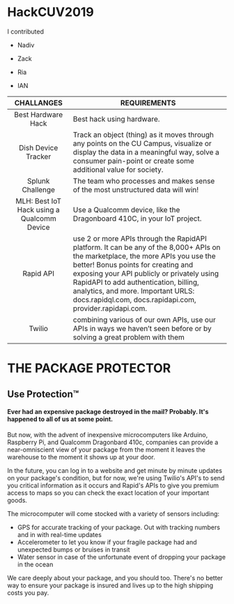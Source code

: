 # HackCUV2019

I contributed
- Nadiv
* Zack
- Ria
* IAN


| **CHALLANGES**                 | **REQUIREMENTS** |
|:----------------------:|--------------|
| Best Hardware Hack | Best hack using hardware. |
| Dish Device Tracker | Track an object (thing) as it moves through any points on the CU Campus, visualize or display the data in a meaningful way, solve a consumer pain-point or create some additional value for society. |
| Splunk Challenge | The team who processes and makes sense of the most unstructured data will win! |
| MLH: Best IoT Hack using a Qualcomm Device | Use a Qualcomm device, like the Dragonboard 410C, in your IoT project. |
| Rapid API |  use 2 or more APIs through the RapidAPI platform. It can be any of the 8,000+ APIs on the marketplace, the more APIs you use the better! Bonus points for creating and exposing your API publicly or privately using RapidAPI to add authentication, billing, analytics, and more. Important URLS: docs.rapidql.com, docs.rapidapi.com, provider.rapidapi.com.|
| Twilio | combining various of our own APIs, use our APIs in ways we haven’t seen before or by solving a great problem with them |




# **THE PACKAGE PROTECTOR**

## Use Protection™



#### Ever had an expensive package destroyed in the mail? Probably. It's happened to all of us at some point. 

But now, with the advent of inexpensive microcomputers like Arduino, Raspberry Pi, and Qualcomm Dragonbard 410c, companies can provide a near-omniscient view of your package from the moment it leaves the warehouse to the moment it shows up at your door.

In the future, you can log in to a website and get minute by minute updates on your package's condition, but for now, we're using Twilio's API's to send you critical information as it occurs and Rapid's APIs to give you premium access to maps so you can check the exact location of your important goods.

The microcomputer will come stocked with a variety of sensors including:
* GPS for accurate tracking of your package. Out with tracking numbers and in with real-time updates
* Accelerometer to let you know if your fragile package had and unexpected bumps or bruises in transit
* Water sensor in case of the unfortunate event of dropping your package in the ocean

We care deeply about your package, and you should too. There's no better way to ensure your package is insured and lives up to the high shipping costs you pay.

